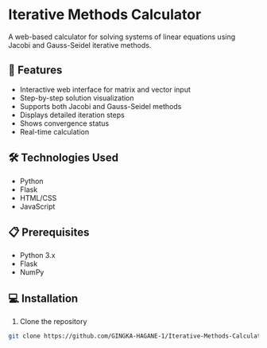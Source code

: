 # Iterative Methods Calculator

A web-based calculator for solving systems of linear equations using Jacobi and Gauss-Seidel iterative methods.

## 🚀 Features

- Interactive web interface for matrix and vector input
- Step-by-step solution visualization
- Supports both Jacobi and Gauss-Seidel methods
- Displays detailed iteration steps
- Shows convergence status
- Real-time calculation

## 🛠️ Technologies Used

- Python
- Flask
- HTML/CSS
- JavaScript

## 📋 Prerequisites

- Python 3.x
- Flask
- NumPy

## 💻 Installation

1. Clone the repository
```bash
git clone https://github.com/GINGKA-HAGANE-1/Iterative-Methods-Calculator.git